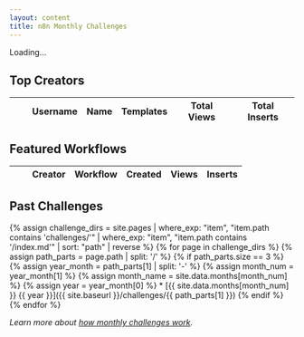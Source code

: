 ```yaml
---
layout: content
title: n8n Monthly Challenges
---
```


<div id="current-challenge">
  <div class="countdown-container">
    <p id="countdown" class="countdown">Loading...</p>
  </div>
  <div class="challenge-stats">
    <!-- Challenge stats will be loaded here via JS -->
  </div>
</div>

<h2 class="section-title">Top Creators</h2>
<table id="creators-table" class="display compact">
  <thead>
    <tr>
      <th class="number-column"></th>
      <th></th>
      <th>Username</th>
      <th>Name</th>
      <th>Templates</th>
      <th>Total Views</th>
      <th>Total Inserts</th>
    </tr>
  </thead>
  <tbody>
  </tbody>
</table>
<div id="creators-table_info" class="dataTables_info"></div>

<script>
// Load data once and use it for all functions
let challengeData = null;

// Load all data when the page loads
document.addEventListener('DOMContentLoaded', () => {
    loadData().catch(error => {
        console.error('Error in main data loading:', error);
        document.querySelector('.section-title').textContent = 'Challenge';
        document.getElementById('current-challenge').innerHTML = '<p>Error loading challenge data</p>';
    });
});

async function loadData() {
    const response = await fetch('/challenges/challenge.json');
    const jsonData = await response.json();
    
    // Handle both array and object formats
    challengeData = Array.isArray(jsonData) ? jsonData[0] : jsonData;
    
    if (!challengeData) {
        console.error('challengeData is null or undefined');
        throw new Error('Invalid challenge data format - data is null');
    }
    if (!challengeData.header_stats) {
        console.error('header_stats is missing:', challengeData);
        throw new Error('Invalid challenge data format - missing header_stats');
    }
    if (!challengeData.header_stats.curmonth) {
        console.error('curmonth is missing:', challengeData.header_stats);
        throw new Error('Invalid challenge data format - missing curmonth');
    }

    // Load challenge data first since it sets up the page structure
    await loadChallengeData();
    
    // Then load the tables in parallel
    await Promise.all([
        loadCreatorsData(),
        loadWorkflowsData()
    ]);
}

async function loadCreatorsData() {
    try {
        let tableData = challengeData.creators.map(item => {
            return [
                "",
                `<img src="${item.avatar}" alt="${item.username}" class="user-avatar" width="40">`,
                `<a href="${item.profile_url}" class="creator-link" data-umami-event="creator_profile" data-umami-event-creator="${item.username}">${item.username}</a>`,
                item.name,
                item.template_count,
                item.total_views,
                item.total_inserts
            ];
        });

        const table = $('#creators-table').DataTable({
            data: tableData,
            pageLength: 10,
            lengthMenu: [[10, 25, 50], [10, 25, 50]],
            order: [[6, 'desc']], // Sort by total inserts by default
            columns: [
                { title: "", searchable: false, orderable: false },
                { title: "", orderable: false, searchable: false },
                { title: "Creator" },
                { title: "Name" },
                { title: "Templates" },
                { title: "Total Views" },
                { title: "Total Inserts" }
            ],
            columnDefs: [
                { targets: 0, className: 'dt-body-center number', responsivePriority: 1 },
                { targets: 1, className: 'dt-body-center', width: "64px", responsivePriority: 1 },
                { targets: 2, className: 'dt-body-left creator-column', responsivePriority: 2 },
                { targets: 3, className: 'dt-body-left creator-column', responsivePriority: 10001 },
                { targets: [4,5], className: 'dt-body-center', responsivePriority: 4 },
                { targets: [6], className: 'dt-body-center', responsivePriority: 3 }
            ],
            dom: '<"table-controls-wrapper"lB>frtip',
            searching: false,
            responsive: true,
            deferRender: true
        });

        // Add row numbers
        table.on('draw.dt', function () {
            var pageInfo = table.page.info();
            table.column(0, { page: 'current' }).nodes().each(function (cell, i) {
                cell.innerHTML = i + 1 + pageInfo.start;
            });
        });

        table.draw();

    } catch (error) {
        console.error('Error loading creators data:', error);
    }
}
</script>

<h2 class="section-title">Featured Workflows</h2>
<table id="workflows-table" class="display compact">
    <thead>
        <tr>
            <th class="number-column"></th>
            <th></th>
            <th>Creator</th>
            <th>Workflow</th>
            <th>Created</th>
            <th>Views</th>
            <th>Inserts</th>
        </tr>
    </thead>
    <tbody>
    </tbody>
</table>
<div id="workflows-table_info" class="dataTables_info"></div>

<script>
async function loadWorkflowsData() {
    try {
        let tableData = challengeData.workflows.map(item => {
            return [
                "",
                `<img src="${item.creator_avatar}" alt="${item.creator_username}" class="user-avatar" width="40">`,
                `<a href="${item.creator_url}" class="creator-link" target="_blank" data-umami-event="creator_profile" data-umami-event-creator="${item.creator_username}">${item.creator_username}</a>`,
                `<a href="${item.workflow_url}" class="workflow-link" target="_blank" data-umami-event="workflow_view" data-umami-event-workflow="${item.workflow_name}">${item.workflow_name}</a>`,
                item.created_at,
                item.views,
                item.inserts
            ];
        });

        const table = $('#workflows-table').DataTable({
            data: tableData,
            pageLength: 25,
            lengthMenu: [[10, 25, 50], [10, 25, 50]],
            order: [[6, 'desc']], // Sort by inserts by default
            columns: [
                { title: "", searchable: false, orderable: false },
                { title: "", orderable: false, searchable: false },
                { title: "Creator" },
                { title: "Workflow" },
                { title: "Created" },
                { title: "Views" },
                { title: "Inserts" }
            ],
            columnDefs: [
                { targets: 0, className: 'dt-body-center number', responsivePriority: 1 },
                { targets: 1, className: 'dt-body-center', width: "64px", responsivePriority: 1 },
                { targets: 2, className: 'dt-body-left creator-column', responsivePriority: 10001 },
                { targets: 3, className: 'dt-body-left', responsivePriority: 2 },  // workflow name column
                { targets: 4, className: 'dt-body-center', width: "130px", responsivePriority: 5 },  // date column
                { targets: 5, className: 'dt-body-center', responsivePriority: 5 },
                { targets: 6, className: 'dt-body-center', responsivePriority: 4 }
            ],
            dom: '<"table-controls-wrapper"lB>frtip',
            searching: false,
            responsive: true,
            deferRender: true
        });

        // Add row numbers
        table.on('draw.dt', function () {
            var pageInfo = table.page.info();
            table.column(0, { page: 'current' }).nodes().each(function (cell, i) {
                cell.innerHTML = i + 1 + pageInfo.start;
            });
        });

        table.draw();

    } catch (error) {
        console.error('Error loading workflows data:', error);
    }
}
</script>

<h2 class="section-title">Past Challenges</h2>
{% assign challenge_dirs = site.pages | where_exp: "item", "item.path contains 'challenges/'" | where_exp: "item", "item.path contains '/index.md'" | sort: "path" | reverse %}
{% for page in challenge_dirs %}
    {% assign path_parts = page.path | split: '/' %}
    {% if path_parts.size == 3 %}
        {% assign year_month = path_parts[1] | split: '-' %}
        {% assign month_num = year_month[1] %}
        {% assign month_name = site.data.months[month_num] %}
        {% assign year = year_month[0] %}
* [{{ site.data.months[month_num] }} {{ year }}]({{ site.baseurl }}/challenges/{{ path_parts[1] }})
    {% endif %}
{% endfor %}

<p><i>Learn more about <a href="{{ site.baseurl }}/about/#monthly-challenges">how monthly challenges work</a>.</i></p>

<script>
async function loadChallengeData() {
    try {
        // Format the current month challenge
        const curDate = new Date(challengeData.header_stats.curmonth);
        const monthNames = ["January", "February", "March", "April", "May", "June",
            "July", "August", "September", "October", "November", "December"];
        const monthName = monthNames[curDate.getMonth()];
        const year = curDate.getFullYear();

        // Update page title
        document.title = `${monthName} ${year} Challenge - n8n Monthly Challenges`;
        const titleElement = document.querySelector('.section-title');
        titleElement.textContent = `${monthName} ${year} Challenge`;
        titleElement.style.textAlign = 'center !important';
        titleElement.classList.add('challenge-title-main');

        // Update challenge stats
        document.querySelector('.challenge-stats').innerHTML = `
            <div class="stat-button">
                <div class="stat-value">${challengeData.header_stats.new_templates}</div>
                <div class="stat-label">New Templates</div>
            </div>
            <div class="stat-button">
                <div class="stat-value">${challengeData.header_stats.active_creators}</div>
                <div class="stat-label">Active Creators</div>
            </div>
            <div class="stat-button">
                <div class="stat-value">${challengeData.header_stats.total_inserts}</div>
                <div class="stat-label">Total Inserts</div>
            </div>
        `;

        // Set up countdown
        const lastDay = new Date(curDate.getFullYear(), curDate.getMonth() + 1, 0);
        const countDownDate = new Date(lastDay.setHours(23, 59, 59)).getTime();

        const x = setInterval(function() {
            const now = new Date().getTime();
            const distance = countDownDate - now;
            
            const days = Math.floor(distance / (1000 * 60 * 60 * 24));
            const hours = Math.floor((distance % (1000 * 60 * 60 * 24)) / (1000 * 60 * 60));
            const minutes = Math.floor((distance % (1000 * 60 * 60)) / (1000 * 60));
            const seconds = Math.floor((distance % (1000 * 60)) / 1000);
            
            document.getElementById("countdown").innerHTML = 
                `${days}d ${hours}h ${minutes}m ${seconds}s remaining`;
            
            if (distance < 0) {
                clearInterval(x);
                document.getElementById("countdown").innerHTML = "Challenge has ended, results coming soon!";
            }
        }, 1000);

    } catch (error) {
        console.error('Error loading challenge data:', error);
        document.querySelector('.section-title').textContent = 'Challenge';
        document.getElementById('current-challenge').innerHTML = '<p>Error loading challenge data</p>';
    }
}
</script>

